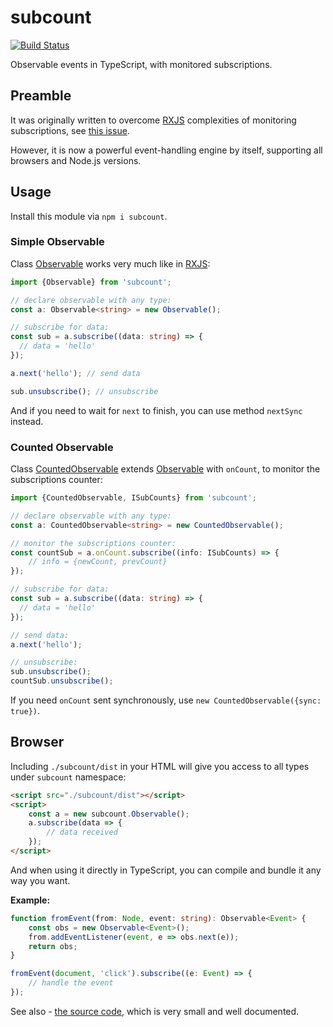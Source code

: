 # subcount

[![Build Status](https://travis-ci.org/vitaly-t/subcount.svg?branch=master)](https://travis-ci.org/vitaly-t/subcount)

Observable events in TypeScript, with monitored subscriptions.

## Preamble

It was originally written to overcome [RXJS] complexities of monitoring subscriptions, see [this issue](https://stackoverflow.com/questions/56195932/how-to-monitor-number-of-rxjs-subscriptions). 

However, it is now a powerful event-handling engine by itself, supporting all browsers and Node.js versions.  

## Usage

Install this module via `npm i subcount`.

### Simple Observable

Class [Observable] works very much like in [RXJS]: 

```ts
import {Observable} from 'subcount';

// declare observable with any type:
const a: Observable<string> = new Observable();

// subscribe for data:
const sub = a.subscribe((data: string) => {
  // data = 'hello'
});

a.next('hello'); // send data

sub.unsubscribe(); // unsubscribe
```

And if you need to wait for `next` to finish, you can use method `nextSync` instead.

### Counted Observable

Class [CountedObservable] extends [Observable] with `onCount`, to monitor the subscriptions counter:

```ts
import {CountedObservable, ISubCounts} from 'subcount';

// declare observable with any type:
const a: CountedObservable<string> = new CountedObservable();

// monitor the subscriptions counter:
const countSub = a.onCount.subscribe((info: ISubCounts) => {
    // info = {newCount, prevCount} 
});

// subscribe for data:
const sub = a.subscribe((data: string) => {
  // data = 'hello'
});

// send data:
a.next('hello');

// unsubscribe:
sub.unsubscribe();
countSub.unsubscribe();
```

If you need `onCount` sent synchronously, use `new CountedObservable({sync: true})`. 

## Browser

Including `./subcount/dist` in your HTML will give you access to all types under `subcount` namespace:

```html
<script src="./subcount/dist"></script>
<script>
    const a = new subcount.Observable();
    a.subscribe(data => {
        // data received
    });
</script>
``` 

And when using it directly in TypeScript, you can compile and bundle it any way you want.

**Example:**

```ts
function fromEvent(from: Node, event: string): Observable<Event> {
    const obs = new Observable<Event>();
    from.addEventListener(event, e => obs.next(e));
    return obs;
}

fromEvent(document, 'click').subscribe((e: Event) => {
    // handle the event
});
```

See also - [the source code](./src), which is very small and well documented.

[RXJS]:https://github.com/reactivex/rxjs
[Observable]:https://github.com/vitaly-t/subcount/blob/master/src/observable.ts
[CountedObservable]:https://github.com/vitaly-t/subcount/blob/master/src/counted.ts
